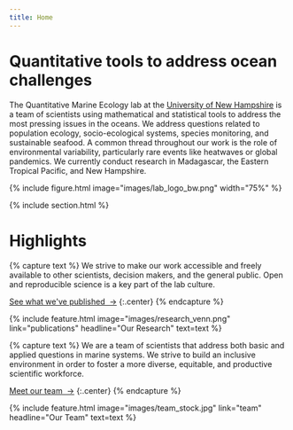 ```yaml
---
title: Home
---
```


# Quantitative tools to address ocean challenges


The Quantitative Marine Ecology lab at the [University of New Hampshire](https://colsa.unh.edu/biological-sciences) is a team of scientists using mathematical and statistical tools to address the most pressing issues in the oceans. We address questions related to population ecology, socio-ecological systems, species monitoring, and sustainable seafood. A common thread throughout our work is the role of environmental variability, particularly rare events like heatwaves or global pandemics. We currently conduct research in Madagascar, the Eastern Tropical Pacific, and New Hampshire.

{%
  include figure.html
  image="images/lab_logo_bw.png"
  width="75%"
%}



{% include section.html %}

# Highlights

{% capture text %}
We strive to make our work accessible and freely available to other scientists, decision makers, and the general public. Open and reproducible science is a key part of the lab culture. 

[See what we've published &nbsp;→](publications)
{:.center}
{% endcapture %}

{%
  include feature.html
  image="images/research_venn.png"
  link="publications"
  headline="Our Research"
  text=text
%}


{% capture text %}
We are a team of scientists that address both basic and applied questions in marine systems. We strive to build an inclusive environment in order to foster a more diverse, equitable, and productive scientific workforce. 

[Meet our team &nbsp;→](team)
{:.center}
{% endcapture %}

{%
  include feature.html
  image="images/team_stock.jpg"
  link="team"
  headline="Our Team"
  text=text
%}


<!-- section break -->

<!-- section full -->

